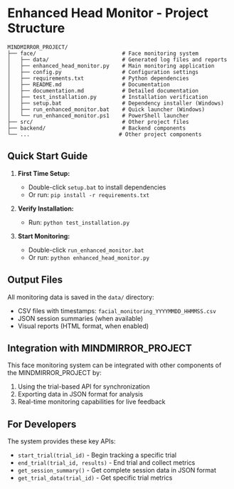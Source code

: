 # Enhanced Head Monitor - Project Structure

```
MINDMIRROR_PROJECT/
├── face/                           # Face monitoring system
│   ├── data/                       # Generated log files and reports
│   ├── enhanced_head_monitor.py    # Main monitoring application
│   ├── config.py                   # Configuration settings
│   ├── requirements.txt            # Python dependencies
│   ├── README.md                   # Documentation
│   ├── documentation.md            # Detailed documentation
│   ├── test_installation.py        # Installation verification
│   ├── setup.bat                   # Dependency installer (Windows)
│   ├── run_enhanced_monitor.bat    # Quick launcher (Windows)
│   └── run_enhanced_monitor.ps1    # PowerShell launcher
├── src/                            # Other project files
├── backend/                        # Backend components
└── ...                            # Other project components
```

## Quick Start Guide

1. **First Time Setup:**
   - Double-click `setup.bat` to install dependencies
   - Or run: `pip install -r requirements.txt`

2. **Verify Installation:**
   - Run: `python test_installation.py`

3. **Start Monitoring:**
   - Double-click `run_enhanced_monitor.bat`
   - Or run: `python enhanced_head_monitor.py`

## Output Files

All monitoring data is saved in the `data/` directory:
- CSV files with timestamps: `facial_monitoring_YYYYMMDD_HHMMSS.csv`
- JSON session summaries (when available)
- Visual reports (HTML format, when enabled)

## Integration with MINDMIRROR_PROJECT

This face monitoring system can be integrated with other components of the MINDMIRROR_PROJECT by:
1. Using the trial-based API for synchronization
2. Exporting data in JSON format for analysis
3. Real-time monitoring capabilities for live feedback

## For Developers

The system provides these key APIs:
- `start_trial(trial_id)` - Begin tracking a specific trial
- `end_trial(trial_id, results)` - End trial and collect metrics
- `get_session_summary()` - Get complete session data in JSON format
- `get_trial_data(trial_id)` - Get specific trial metrics

